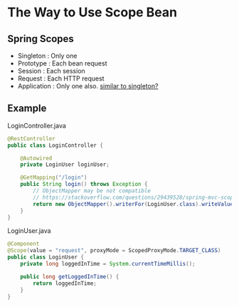 # The Way to Use Scope Bean
## Spring Scopes
- Singleton : Only one
- Prototype : Each bean request
- Session : Each session
- Request : Each HTTP request
- Application : Only one also. [similar to singleton?](https://stackoverflow.com/questions/33571259/java-spring-bean-scopes-singleton-vs-application)


## Example
LoginController.java

```java
@RestController
public class LoginController {

    @Autowired
    private LoginUser loginUser;

    @GetMapping("/login")
    public String login() throws Exception {
        // ObjectMapper may be not compatible
        // https://stackoverflow.com/questions/29439528/spring-mvc-scope-proxy-bean-jackson-2
        return new ObjectMapper().writerFor(LoginUser.class).writeValueAsString(loginUser);
    }
}
```

LoginUser.java

```java
@Component
@Scope(value = "request", proxyMode = ScopedProxyMode.TARGET_CLASS)
public class LoginUser {
    private long loggedInTime = System.currentTimeMillis();

    public long getLoggedInTime() {
        return loggedInTime;
    }
}
```
